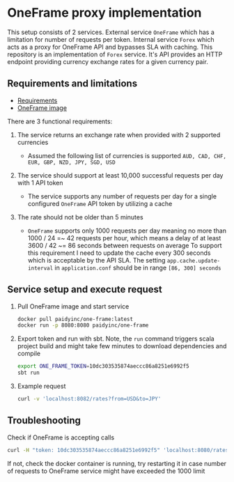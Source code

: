 # OneFrame proxy implementation
This setup consists of 2 services. External service `OneFrame` which has a limitation for number of requests per token. Internal service `Forex` which acts as a proxy for OneFrame API and bypasses SLA with caching.
This repository is an implementation of `Forex` service. It's API provides an HTTP endpoint providing currency exchange rates for a given currency pair.

## Requirements and limitations

- [Requirements](https://github.com/paidy/interview/blob/master/Forex.md)
- [OneFrame image](https://hub.docker.com/r/paidyinc/one-frame)

There are 3 functional requirements:
1. The service returns an exchange rate when provided with 2 supported currencies
   - Assumed the following list of currencies is supported `AUD, CAD, CHF, EUR, GBP, NZD, JPY, SGD, USD`

2. The service should support at least 10,000 successful requests per day with 1 API token
   - The service supports any number of requests per day for a single configured `OneFrame` API token by utilizing a cache

3. The rate should not be older than 5 minutes
   - `OneFrame` supports only 1000 requests per day meaning no more than 1000 / 24 =~ 42 requests per hour, which means a delay of at least 3600 / 42 ~= 86 seconds between requests on average
      To support this requirement I need to update the cache every 300 seconds which is acceptable by the API SLA.
      The setting `app.cache.update-interval` in `application.conf` should be in range `[86, 300] seconds`

## Service setup and execute request

1. Pull OneFrame image and start service
    ```bash
    docker pull paidyinc/one-frame:latest
    docker run -p 8080:8080 paidyinc/one-frame 
    ```
   
2. Export token and run with sbt. Note, the `run` command triggers scala project build and might take few minutes to download dependencies and compile
    ```bash
    export ONE_FRAME_TOKEN=10dc303535874aeccc86a8251e6992f5
    sbt run
    ```
   
3. Example request
   ```bash
   curl -v 'localhost:8082/rates?from=USD&to=JPY'
   ```

## Troubleshooting
Check if OneFrame is accepting calls
```bash
curl -H "token: 10dc303535874aeccc86a8251e6992f5" 'localhost:8080/rates?pair=USDJPY'
```
If not, check the docker container is running, try restarting it in case number of requests to OneFrame service might have exceeded the 1000 limit

